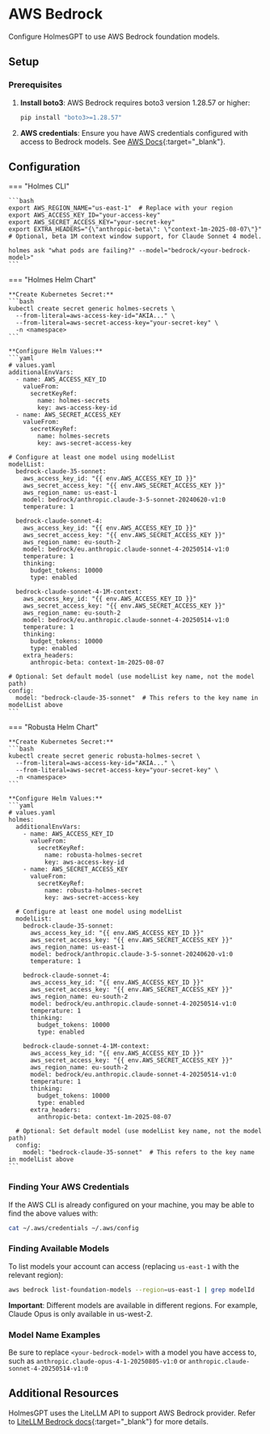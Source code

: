 # AWS Bedrock

Configure HolmesGPT to use AWS Bedrock foundation models.

## Setup

### Prerequisites

1. **Install boto3**: AWS Bedrock requires boto3 version 1.28.57 or higher:
   ```bash
   pip install "boto3>=1.28.57"
   ```

2. **AWS credentials**: Ensure you have AWS credentials configured with access to Bedrock models. See [AWS Docs](https://docs.aws.amazon.com/bedrock/latest/userguide/getting-started.html){:target="_blank"}.

## Configuration

=== "Holmes CLI"

    ```bash
    export AWS_REGION_NAME="us-east-1"  # Replace with your region
    export AWS_ACCESS_KEY_ID="your-access-key"
    export AWS_SECRET_ACCESS_KEY="your-secret-key"
    export EXTRA_HEADERS="{\"anthropic-beta\": \"context-1m-2025-08-07\"}" # Optional, beta 1M context window support, for Claude Sonnet 4 model.

    holmes ask "what pods are failing?" --model="bedrock/<your-bedrock-model>"
    ```

=== "Holmes Helm Chart"

    **Create Kubernetes Secret:**
    ```bash
    kubectl create secret generic holmes-secrets \
      --from-literal=aws-access-key-id="AKIA..." \
      --from-literal=aws-secret-access-key="your-secret-key" \
      -n <namespace>
    ```

    **Configure Helm Values:**
    ```yaml
    # values.yaml
    additionalEnvVars:
      - name: AWS_ACCESS_KEY_ID
        valueFrom:
          secretKeyRef:
            name: holmes-secrets
            key: aws-access-key-id
      - name: AWS_SECRET_ACCESS_KEY
        valueFrom:
          secretKeyRef:
            name: holmes-secrets
            key: aws-secret-access-key

    # Configure at least one model using modelList
    modelList:
      bedrock-claude-35-sonnet:
        aws_access_key_id: "{{ env.AWS_ACCESS_KEY_ID }}"
        aws_secret_access_key: "{{ env.AWS_SECRET_ACCESS_KEY }}"
        aws_region_name: us-east-1
        model: bedrock/anthropic.claude-3-5-sonnet-20240620-v1:0
        temperature: 1

      bedrock-claude-sonnet-4:
        aws_access_key_id: "{{ env.AWS_ACCESS_KEY_ID }}"
        aws_secret_access_key: "{{ env.AWS_SECRET_ACCESS_KEY }}"
        aws_region_name: eu-south-2
        model: bedrock/eu.anthropic.claude-sonnet-4-20250514-v1:0
        temperature: 1
        thinking:
          budget_tokens: 10000
          type: enabled

      bedrock-claude-sonnet-4-1M-context:
        aws_access_key_id: "{{ env.AWS_ACCESS_KEY_ID }}"
        aws_secret_access_key: "{{ env.AWS_SECRET_ACCESS_KEY }}"
        aws_region_name: eu-south-2
        model: bedrock/eu.anthropic.claude-sonnet-4-20250514-v1:0
        temperature: 1
        thinking:
          budget_tokens: 10000
          type: enabled
        extra_headers:
          anthropic-beta: context-1m-2025-08-07

    # Optional: Set default model (use modelList key name, not the model path)
    config:
      model: "bedrock-claude-35-sonnet"  # This refers to the key name in modelList above
    ```

=== "Robusta Helm Chart"

    **Create Kubernetes Secret:**
    ```bash
    kubectl create secret generic robusta-holmes-secret \
      --from-literal=aws-access-key-id="AKIA..." \
      --from-literal=aws-secret-access-key="your-secret-key" \
      -n <namespace>
    ```

    **Configure Helm Values:**
    ```yaml
    # values.yaml
    holmes:
      additionalEnvVars:
        - name: AWS_ACCESS_KEY_ID
          valueFrom:
            secretKeyRef:
              name: robusta-holmes-secret
              key: aws-access-key-id
        - name: AWS_SECRET_ACCESS_KEY
          valueFrom:
            secretKeyRef:
              name: robusta-holmes-secret
              key: aws-secret-access-key

      # Configure at least one model using modelList
      modelList:
        bedrock-claude-35-sonnet:
          aws_access_key_id: "{{ env.AWS_ACCESS_KEY_ID }}"
          aws_secret_access_key: "{{ env.AWS_SECRET_ACCESS_KEY }}"
          aws_region_name: us-east-1
          model: bedrock/anthropic.claude-3-5-sonnet-20240620-v1:0
          temperature: 1

        bedrock-claude-sonnet-4:
          aws_access_key_id: "{{ env.AWS_ACCESS_KEY_ID }}"
          aws_secret_access_key: "{{ env.AWS_SECRET_ACCESS_KEY }}"
          aws_region_name: eu-south-2
          model: bedrock/eu.anthropic.claude-sonnet-4-20250514-v1:0
          temperature: 1
          thinking:
            budget_tokens: 10000
            type: enabled

        bedrock-claude-sonnet-4-1M-context:
          aws_access_key_id: "{{ env.AWS_ACCESS_KEY_ID }}"
          aws_secret_access_key: "{{ env.AWS_SECRET_ACCESS_KEY }}"
          aws_region_name: eu-south-2
          model: bedrock/eu.anthropic.claude-sonnet-4-20250514-v1:0
          temperature: 1
          thinking:
            budget_tokens: 10000
            type: enabled
          extra_headers:
            anthropic-beta: context-1m-2025-08-07

      # Optional: Set default model (use modelList key name, not the model path)
      config:
        model: "bedrock-claude-35-sonnet"  # This refers to the key name in modelList above
    ```

### Finding Your AWS Credentials

If the AWS CLI is already configured on your machine, you may be able to find the above values with:

```bash
cat ~/.aws/credentials ~/.aws/config
```

### Finding Available Models

To list models your account can access (replacing `us-east-1` with the relevant region):

```bash
aws bedrock list-foundation-models --region=us-east-1 | grep modelId
```

**Important**: Different models are available in different regions. For example, Claude Opus is only available in us-west-2.

### Model Name Examples
Be sure to replace `<your-bedrock-model>` with a model you have access to, such as `anthropic.claude-opus-4-1-20250805-v1:0` or `anthropic.claude-sonnet-4-20250514-v1:0`

## Additional Resources

HolmesGPT uses the LiteLLM API to support AWS Bedrock provider. Refer to [LiteLLM Bedrock docs](https://litellm.vercel.app/docs/providers/bedrock){:target="_blank"} for more details.
